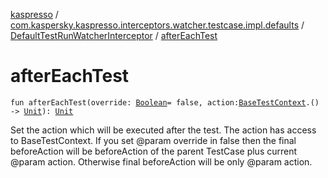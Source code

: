 [kaspresso](../../index.md) / [com.kaspersky.kaspresso.interceptors.watcher.testcase.impl.defaults](../index.md) / [DefaultTestRunWatcherInterceptor](index.md) / [afterEachTest](./after-each-test.md)

# afterEachTest

`fun afterEachTest(override: `[`Boolean`](https://kotlinlang.org/api/latest/jvm/stdlib/kotlin/-boolean/index.html)` = false, action: `[`BaseTestContext`](../../com.kaspersky.kaspresso.testcases.core.testcontext/-base-test-context.md)`.() -> `[`Unit`](https://kotlinlang.org/api/latest/jvm/stdlib/kotlin/-unit/index.html)`): `[`Unit`](https://kotlinlang.org/api/latest/jvm/stdlib/kotlin/-unit/index.html)

Set the action which will be executed after the test.
The action has access to BaseTestContext.
If you set @param override in false then the final beforeAction will be
    beforeAction of the parent TestCase plus current @param action.
    Otherwise final beforeAction will be only @param action.

